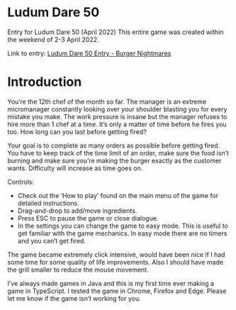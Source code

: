 # Ludum Dare 50
Entry for Ludum Dare 50 (April 2022)
This entire game was created within the weekend of 2-3 April 2022.

Link to entry: [Ludum Dare 50 Entry - Burger Nightmares](https://ldjam.com/events/ludum-dare/50/burger-nightmares)

# Introduction
You’re the 12th chef of the month so far. The manager is an extreme micromanager constantly looking over your shoulder blasting you for every mistake you make. The work pressure is insane but the manager refuses to hire more than 1 chef at a time. It’s only a matter of time before he fires you too. How long can you last before getting fired?

Your goal is to complete as many orders as possible before getting fired. You have to keep track of the time limit of an order, make sure the food isn’t burning and make sure you’re making the burger exactly as the customer wants. Difficulty will increase as time goes on.

Controls:
- Check out the ‘How to play’ found on the main menu of the game for detailed instructions.
- Drag-and-drop to add/move ingredients.
- Press ESC to pause the game or close dialogue.
- In the settings you can change the game to easy mode. This is useful to get familiar with the game mechanics. In easy mode there are no timers and you can’t get fired.

The game became extremely click intensive, would have been nice if I had some time for some quality of life improvements. Also I should have made the grill smaller to reduce the mouse movement.

I’ve always made games in Java and this is my first time ever making a game in TypeScript. I tested the game in Chrome, Firefox and Edge. Please let me know if the game isn’t working for you.
